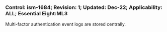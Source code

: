 ### Control: ism-1684; Revision: 1; Updated: Dec-22; Applicability: ALL; Essential Eight:ML3
<p>Multi-factor authentication event logs are stored centrally.</p>